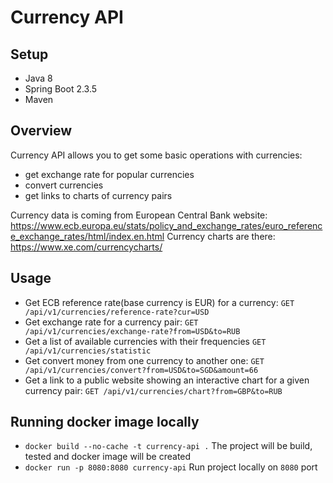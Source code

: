 # Currency API

## Setup
* Java 8
* Spring Boot 2.3.5
* Maven

## Overview
Currency API allows you to get some basic operations with currencies:
* get exchange rate for popular currencies
* convert currencies
* get links to charts of currency pairs

Currency data is coming from European Central Bank website: https://www.ecb.europa.eu/stats/policy_and_exchange_rates/euro_reference_exchange_rates/html/index.en.html
Currency charts are there: https://www.xe.com/currencycharts/

## Usage
* Get ECB reference rate(base currency is EUR) for a currency: ```GET /api/v1/currencies/reference-rate?cur=USD```
* Get exchange rate for a currency pair: ```GET /api/v1/currencies/exchange-rate?from=USD&to=RUB```
* Get a list of available currencies with their frequencies ```GET /api/v1/currencies/statistic```
* Get convert money from one currency to another one: ```GET /api/v1/currencies/convert?from=USD&to=SGD&amount=66```
* Get a link to a public website showing an interactive chart for a given
currency pair: ```GET /api/v1/currencies/chart?from=GBP&to=RUB```

## Running docker image locally
* ```docker build --no-cache -t currency-api .``` The project will be build, tested and docker image will be created
* ```docker run -p 8080:8080 currency-api``` Run project locally on ```8080``` port
